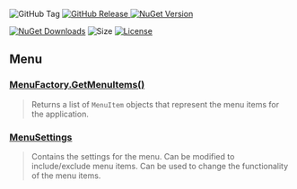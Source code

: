 ![GitHub Tag](https://img.shields.io/github/v/tag/TJC-Tools/TJC.GUI) [![GitHub Release](https://img.shields.io/github/v/release/TJC-Tools/TJC.GUI)
](https://github.com/TJC-Tools/TJC.GUI/releases/latest) [![NuGet Version](https://img.shields.io/nuget/v/TJC.GUI)](https://www.nuget.org/packages/TJC.GUI)

[![NuGet Downloads](https://img.shields.io/nuget/dt/TJC.GUI)](https://www.nuget.org/packages/TJC.GUI) ![Size](https://img.shields.io/github/repo-size/TJC-Tools/TJC.GUI) [![License](https://img.shields.io/github/license/TJC-Tools/TJC.GUI.svg)](LICENSE)

## Menu

### [MenuFactory.GetMenuItems()](TJC.GUI/Menu/MenuFactory.cs)
> Returns a list of `MenuItem` objects that represent the menu items for the application.

### [MenuSettings](TJC.GUI/Menu/Settings/MenuSettings.cs)
> Contains the settings for the menu.
> Can be modified to include/exclude menu items.
> Can be used to change the functionality of the menu items.
